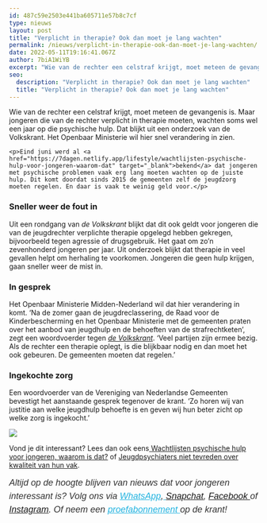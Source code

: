 ```yaml
---
id: 487c59e2503e441ba605711e57b8c7cf
type: nieuws
layout: post
title: "Verplicht in therapie? Ook dan moet je lang wachten"
permalink: /nieuws/verplicht-in-therapie-ook-dan-moet-je-lang-wachten/
date: 2022-05-11T19:16:41.067Z
author: 7biA1WiYB
excerpt: "Wie van de rechter een celstraf krijgt, moet meteen de gevangenis is. Maar jongeren die van de rechter verplicht in therapie moeten, wachten soms wel een jaar op die psychische hulp. Dat blijkt uit een onderzoek van de Volkskrant. Het Openbaar Ministerie wil hier snel verandering in zien.  "
seo:
  description: "Verplicht in therapie? Ook dan moet je lang wachten"
  title: "Verplicht in therapie? Ook dan moet je lang wachten"
---
```

Wie van de rechter een celstraf krijgt, moet meteen de gevangenis is. Maar jongeren die van de rechter verplicht in therapie moeten, wachten soms wel een jaar op die psychische hulp. Dat blijkt uit een onderzoek van de Volkskrant. Het Openbaar Ministerie wil hier snel verandering in zien.  

    <p>Eind juni werd al <a href="https://7dagen.netlify.app/lifestyle/wachtlijsten-psychische-hulp-voor-jongeren-waarom-dat" target="_blank">bekend</a> dat jongeren met psychische problemen vaak erg lang moeten wachten op de juiste hulp. Dit komt doordat sinds 2015 de gemeenten zelf de jeugdzorg moeten regelen. En daar is vaak te weinig geld voor.</p>
<h3>Sneller weer de fout in</h3>
<p>Uit een rondgang van <em>de Volkskrant</em> blijkt dat dit ook geldt voor jongeren die van de jeugdrechter verplichte therapie opgelegd hebben gekregen, bijvoorbeeld tegen agressie of drugsgebruik. Het gaat om zo’n zevenhonderd jongeren per jaar. Uit onderzoek blijkt dat therapie in veel gevallen helpt om herhaling te voorkomen. Jongeren die geen hulp krijgen, gaan sneller weer de mist in.</p>
<h3>In gesprek</h3>
<p>Het Openbaar Ministerie Midden-Nederland wil dat hier verandering in komt. ‘Na de zomer gaan de jeugdreclassering, de Raad voor de Kinderbescherming en het Openbaar Ministerie met de gemeenten praten over het aanbod van jeugdhulp en de behoeften van de strafrechtketen’, zegt een woordvoerder tegen <a href="https://www.volkskrant.nl/binnenland/jongeren-die-door-rechter-therapie-opgelegd-krijgen-moeten-daar-soms-wel-een-jaar-op-wachten~a4509063/" target="_blank"><em>de Volkskrant</em></a>. ‘Veel partijen zijn ermee bezig. Als de rechter een therapie oplegt, is die blijkbaar nodig en dan moet het ook gebeuren. De gemeenten moeten dat regelen.’</p>
<h3>Ingekochte zorg</h3>
<p>Een woordvoerder van de Vereniging van Nederlandse Gemeenten bevestigt het aanstaande gesprek tegenover de krant. ‘Zo horen wij van justitie aan welke jeugdhulp behoefte is en geven wij hun beter zicht op welke zorg is ingekocht.’</p>
<div class="kader">
<p><img class="kaderafbeelding" src="https://7dagen.netlify.app/sites/default/files/ff.png"></p>
<p>Vond je dit interessant? Lees dan ook eens<a href="https://7dagen.netlify.app/lifestyle/fenna-17-van-hoefwijzer-over-het-succes-van-paardentubers" target="_blank"> </a><a href="https://7dagen.netlify.app/lifestyle/wachtlijsten-psychische-hulp-voor-jongeren-waarom-dat">Wachtlijsten psychische hulp voor jongeren, waarom is dat?</a> of <a href="https://7dagen.netlify.app/nieuws/jeugdpsychiaters-niet-tevreden-over-kwaliteit-van-hun-vak">Jeugdpsychiaters niet tevreden over kwaliteit van hun vak</a>.</p>
<p><em style="box-sizing: inherit; color: rgb(51, 51, 51); font-family: &quot;PT Sans&quot;, sans-serif; font-size: 18px; line-height: 27px;">Altijd op de hoogte blijven van nieuws dat voor jongeren interessant is? Volg ons via </em><em style="box-sizing: inherit; color: rgb(34, 179, 224); transition: color 0.3s ease; font-family: &quot;PT Sans&quot;, sans-serif; font-size: 18px; line-height: 27px;"><a href="https://7dagen.netlify.app/whatsapp" style="box-sizing: inherit; color: rgb(34, 179, 224); transition: color 0.3s ease; font-family: &quot;PT Sans&quot;, sans-serif; font-size: 18px; line-height: 27px;">WhatsApp</a></em><em style="box-sizing: inherit; color: rgb(51, 51, 51); font-family: &quot;PT Sans&quot;, sans-serif; font-size: 18px; line-height: 27px;">,</em><em style="box-sizing: inherit; color: rgb(34, 179, 224); transition: color 0.3s ease; font-family: &quot;PT Sans&quot;, sans-serif; font-size: 18px; line-height: 27px;"><a href="https://7dagen.netlify.app/whatsapp" style="box-sizing: inherit; color: rgb(34, 179, 224); transition: color 0.3s ease; font-family: &quot;PT Sans&quot;, sans-serif; font-size: 18px; line-height: 27px;"> </a></em><em style="box-sizing: inherit; color: rgb(51, 51, 51); font-family: &quot;PT Sans&quot;, sans-serif; font-size: 18px; line-height: 27px;"><a href="https://www.snapchat.com/add/sevendaysnl">Snapchat</a>, <a href="https://www.facebook.com/7Daysnl?ref=bookmarks">Facebook </a>of <a href="https://instagram.com/7DAysnl/">Instagram</a>. Of </em><em style="box-sizing: inherit; color: rgb(51, 51, 51); font-family: &quot;PT Sans&quot;, sans-serif; font-size: 18px; line-height: 27px;">neem een </em><a href="https://abonneren.sevendays.nl/abonneren/abonnementen/ae/artikel" style="box-sizing: inherit; color: rgb(34, 179, 224); transition: color 0.3s ease; font-family: &quot;PT Sans&quot;, sans-serif; font-size: 18px; line-height: 27px;"><em style="box-sizing: inherit;">proefabonnement </em></a><em style="box-sizing: inherit; color: rgb(51, 51, 51); font-family: &quot;PT Sans&quot;, sans-serif; font-size: 18px; line-height: 27px;">op de krant!</em></p>
</div>
  
